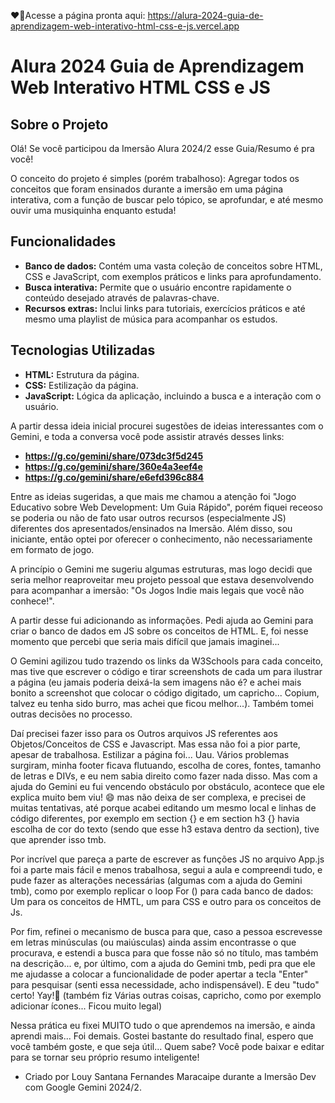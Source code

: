 ❤️🥳Acesse a página pronta aqui: https://alura-2024-guia-de-aprendizagem-web-interativo-html-css-e-js.vercel.app
# Alura 2024 Guia de Aprendizagem Web Interativo HTML CSS e JS

## Sobre o Projeto

Olá! Se você participou da Imersão Alura 2024/2 esse Guia/Resumo é pra você! 

O conceito do projeto é simples (porém trabalhoso): Agregar todos os conceitos que foram ensinados durante a imersão em uma página interativa, com a função de buscar pelo tópico, se aprofundar, e até mesmo ouvir uma musiquinha enquanto estuda!

## Funcionalidades
* **Banco de dados:** Contém uma vasta coleção de conceitos sobre HTML, CSS e JavaScript, com exemplos práticos e links para aprofundamento.
* **Busca interativa:** Permite que o usuário encontre rapidamente o conteúdo desejado através de palavras-chave.
* **Recursos extras:** Inclui links para tutoriais, exercícios práticos e até mesmo uma playlist de música para acompanhar os estudos.

## Tecnologias Utilizadas
* **HTML:** Estrutura da página.
* **CSS:** Estilização da página.
* **JavaScript:** Lógica da aplicação, incluindo a busca e a interação com o usuário.

A partir dessa ideia inicial procurei sugestões de ideias interessantes com o Gemini, e toda a conversa você pode assistir através desses links: 
* **https://g.co/gemini/share/073dc3f5d245**
* **https://g.co/gemini/share/360e4a3eef4e**
* **https://g.co/gemini/share/e6efd396c884**

Entre as ideias sugeridas, a que mais me chamou a atenção foi "Jogo Educativo sobre Web Development: Um Guia Rápido", porém fiquei receoso se poderia ou não de fato usar outros recursos (especialmente JS) diferentes dos apresentados/ensinados na Imersão. Além disso, sou iniciante, então optei por oferecer o conhecimento, não necessariamente em formato de jogo.

A princípio o Gemini me sugeriu algumas estruturas, mas logo decidi que seria melhor reaproveitar meu projeto pessoal que estava desenvolvendo para acompanhar a imersão: "Os Jogos Indie mais legais que você não conhece!".

A partir desse fui adicionando as informações. Pedi ajuda ao Gemini para criar o banco de dados em JS sobre os conceitos de HTML. E, foi nesse momento que percebi que seria mais difícil que jamais imaginei...

O Gemini agilizou tudo trazendo os links da W3Schools para cada conceito, mas tive que escrever o código e tirar screenshots de cada um para ilustrar a página (eu jamais poderia deixá-la sem imagens não é? e achei mais bonito a screenshot que colocar o código digitado, um capricho... Copium, talvez eu tenha sido burro, mas achei que ficou melhor...).
Também tomei outras decisões no processo.

Daí precisei fazer isso para os Outros arquivos JS referentes aos Objetos/Conceitos de CSS e Javascript. Mas essa não foi a pior parte, apesar de trabalhosa. Estilizar a página foi... Uau.
Vários problemas surgiram, minha footer ficava flutuando, escolha de cores, fontes, tamanho de letras e DIVs, e eu nem sabia direito como fazer nada disso. Mas com a ajuda do Gemini eu fui vencendo obstáculo por obstáculo, acontece que ele explica muito bem viu! 😄 mas não deixa de ser complexa, e precisei de muitas tentativas, até porque acabei editando um mesmo local e linhas de código diferentes, por exemplo em section {} e em section h3 {} havia escolha de cor do texto (sendo que esse h3 estava dentro da section), tive que aprender isso tmb.

Por incrível que pareça a parte de escrever as funções JS no arquivo App.js foi a parte mais fácil e menos trabalhosa, segui a aula e compreendi tudo, e pude fazer as alterações necessárias (algumas com a ajuda do Gemini tmb), como por exemplo replicar o loop For () para cada banco de dados: Um para os conceitos de HMTL, um para CSS e outro para os conceitos de Js.

Por fim, refinei o mecanismo de busca para que, caso a pessoa escrevesse em letras minúsculas (ou maiúsculas) ainda assim encontrasse o que procurava, e estendi a busca para que fosse não só no título, mas também na descrição... e, por último, com a ajuda do Gemini tmb, pedi pra que ele me ajudasse a colocar a funcionalidade de poder apertar a tecla "Enter" para pesquisar (senti essa necessidade, acho indispensável). E deu "tudo" certo! Yay!🥳 (também fiz Várias outras coisas, capricho, como por exemplo adicionar ícones... Ficou muito legal)

Nessa prática eu fixei MUITO tudo o que aprendemos na imersão, e ainda aprendi mais... Foi demais. Gostei bastante do resultado final, espero que você também goste, e que seja útil... Quem sabe? Você pode baixar e editar para se tornar seu próprio resumo inteligente!

* Criado por Louy Santana Fernandes Maracaipe durante a Imersão Dev com Google Gemini 2024/2.
